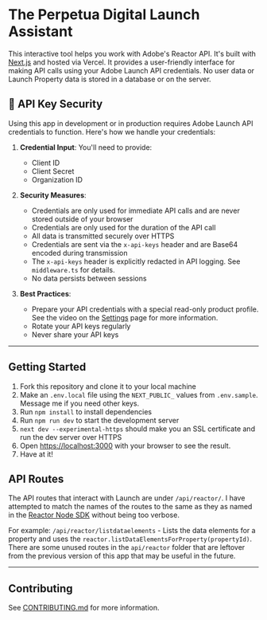 # The Perpetua Digital Launch Assistant

This interactive tool helps you work with Adobe's Reactor API. It's built with [Next.js](https://nextjs.org) and hosted via Vercel. It provides a user-friendly interface for making API calls using your Adobe Launch API credentials. No user data or Launch Property data is stored in a database or on the server.

## 🔐 API Key Security

Using this app in development or in production requires Adobe Launch API credentials to function. Here's how we handle your credentials:

1. **Credential Input**: You'll need to provide:
   - Client ID
   - Client Secret
   - Organization ID

2. **Security Measures**:
   - Credentials are only used for immediate API calls and are never stored outside of your browser
   - Credentials are only used for the duration of the API call
   - All data is transmitted securely over HTTPS
   - Credentials are sent via the `x-api-keys` header and are Base64 encoded during transmission
   - The `x-api-keys` header is explicitly redacted in API logging. See `middleware.ts` for details.
   - No data persists between sessions

3. **Best Practices**:
   - Prepare your API credentials with a special read-only product profile. See the video on the [Settings](https://assistant.perpetua.digital/settings) page for more information.
   - Rotate your API keys regularly
   - Never share your API keys

---

## Getting Started

1. Fork this repository and clone it to your local machine
2. Make an `.env.local` file using the `NEXT_PUBLIC_` values from `.env.sample`. Message me if you need other keys.
3. Run `npm install` to install dependencies
4. Run `npm run dev` to start the development server
5. `next dev --experimental-https` should make you an SSL certificate and run the dev server over HTTPS
6. Open [https://localhost:3000](https://localhost:3000) with your browser to see the result.
7. Have at it!

## API Routes
The API routes that interact with Launch are under `/api/reactor/`. I have attempted to match the names of the routes to the same as they as named in the [Reactor Node SDK](https://github.com/adobe/reactor-sdk-javascript/tree/master) without being too verbose. 

For example:
`/api/reactor/listdataelements` - Lists the data elements for a property and uses the `reactor.listDataElementsForProperty(propertyId)`. There are some unused routes in the `api/reactor` folder that are leftover from the previous version of this app that may be useful in the future.

---

## Contributing

See [CONTRIBUTING.md](CONTRIBUTING.md) for more information.
